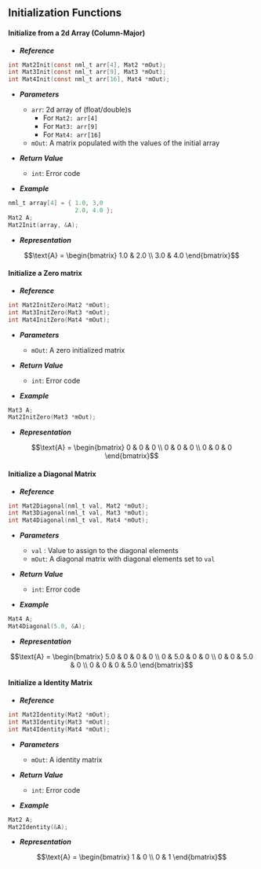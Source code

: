 ## Initialization Functions

#### Initialize from a 2d Array (Column-Major)
- ***Reference***
```c
int Mat2Init(const nml_t arr[4], Mat2 *mOut);
int Mat3Init(const nml_t arr[9], Mat3 *mOut);
int Mat4Init(const nml_t arr[16], Mat4 *mOut);
```

- ***Parameters***
    - `arr`: 2d array of (float/double)s
        - For `Mat2: arr[4]`
        - For `Mat3: arr[9]`
        - For `Mat4: arr[16]`
    - `mOut`: A matrix populated with the values of the initial array

- ***Return Value***
    - `int`: Error code

- ***Example***
```c
nml_t array[4] = { 1.0, 3,0
                   2.0, 4.0 };
Mat2 A;
Mat2Init(array, &A);
```

- ***Representation***
```math
\text{A} = \begin{bmatrix}
1.0 & 2.0 \\
3.0 & 4.0
\end{bmatrix}
```

#### Initialize a Zero matrix
- ***Reference***
```c
int Mat2InitZero(Mat2 *mOut);
int Mat3InitZero(Mat3 *mOut);
int Mat4InitZero(Mat4 *mOut);
```

- ***Parameters***
    - `mOut`: A zero initialized matrix

- ***Return Value***
    - `int`: Error code

- ***Example***
```c
Mat3 A;
Mat2InitZero(Mat3 *mOut);
```

- ***Representation***
```math
\text{A} = \begin{bmatrix}
0 & 0 & 0 \\
0 & 0 & 0 \\
0 & 0 & 0
\end{bmatrix}
```

#### Initialize a Diagonal Matrix
- ***Reference***
```c
int Mat2Diagonal(nml_t val, Mat2 *mOut);
int Mat3Diagonal(nml_t val, Mat3 *mOut);
int Mat4Diagonal(nml_t val, Mat4 *mOut);
```

- ***Parameters***
    - `val` : Value to assign to the diagonal elements
    - `mOut`: A diagonal matrix with diagonal elements set to `val`

- ***Return Value***
    - `int`: Error code

- ***Example***
```c
Mat4 A;
Mat4Diagonal(5.0, &A);
```

- ***Representation***
```math
\text{A} = \begin{bmatrix}
5.0 & 0 & 0 & 0 \\
0 & 5.0 & 0 & 0 \\
0 & 0 & 5.0 & 0 \\
0 & 0 & 0 & 5.0
\end{bmatrix}
```

#### Initialize a Identity Matrix
- ***Reference***
```c
int Mat2Identity(Mat2 *mOut);
int Mat3Identity(Mat3 *mOut);
int Mat4Identity(Mat4 *mOut);
```

- ***Parameters***
    - `mOut`: A identity matrix

- ***Return Value***
    - `int`: Error code

- ***Example***
```c
Mat2 A;
Mat2Identity(&A);
```

- ***Representation***
```math
\text{A} = \begin{bmatrix}
1 & 0 \\
0 & 1
\end{bmatrix}
```
